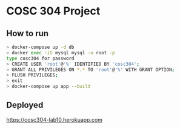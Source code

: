 # COSC 304 Project

## How to run
```bash
> docker-compose up -d db
> docker exec -it mysql mysql -u root -p 
type cosc304 for password
> CREATE USER 'root'@'%' IDENTIFIED BY 'cosc304';
> GRANT ALL PRIVILEGES ON *.* TO 'root'@'%' WITH GRANT OPTION;
> FLUSH PRIVILEGES;
> exit
> docker-compose up app --build
```

## Deployed
https://cosc304-lab10.herokuapp.com